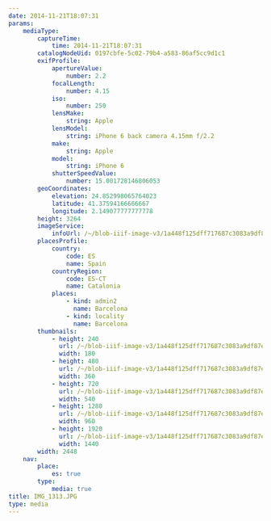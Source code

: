 ```yaml
---
date: 2014-11-21T18:07:31
params:
    mediaType:
        captureTime:
            time: 2014-11-21T18:07:31
        catalogNodeUid: 0197cbfe-5c02-79b4-a583-86af5cc9d1c1
        exifProfile:
            apertureValue:
                number: 2.2
            focalLength:
                number: 4.15
            iso:
                number: 250
            lensMake:
                string: Apple
            lensModel:
                string: iPhone 6 back camera 4.15mm f/2.2
            make:
                string: Apple
            model:
                string: iPhone 6
            shutterSpeedValue:
                number: 15.001728146806053
        geoCoordinates:
            elevation: 24.852998065764023
            latitude: 41.37594166666667
            longitude: 2.149077777777778
        height: 3264
        imageService:
            infoUrl: /~/blob-iiif-image-v3/1a448f125dff717687c3083a9df87e59dd23a180df3f58fdd4ffca638a37069a/info.json
        placesProfile:
            country:
                code: ES
                name: Spain
            countryRegion:
                code: ES-CT
                name: Catalonia
            places:
                - kind: admin2
                  name: Barcelona
                - kind: locality
                  name: Barcelona
        thumbnails:
            - height: 240
              url: /~/blob-iiif-image-v3/1a448f125dff717687c3083a9df87e59dd23a180df3f58fdd4ffca638a37069a/full/180%2C240/0/default.jpg
              width: 180
            - height: 480
              url: /~/blob-iiif-image-v3/1a448f125dff717687c3083a9df87e59dd23a180df3f58fdd4ffca638a37069a/full/360%2C480/0/default.jpg
              width: 360
            - height: 720
              url: /~/blob-iiif-image-v3/1a448f125dff717687c3083a9df87e59dd23a180df3f58fdd4ffca638a37069a/full/540%2C720/0/default.jpg
              width: 540
            - height: 1280
              url: /~/blob-iiif-image-v3/1a448f125dff717687c3083a9df87e59dd23a180df3f58fdd4ffca638a37069a/full/960%2C1280/0/default.jpg
              width: 960
            - height: 1920
              url: /~/blob-iiif-image-v3/1a448f125dff717687c3083a9df87e59dd23a180df3f58fdd4ffca638a37069a/full/1440%2C1920/0/default.jpg
              width: 1440
        width: 2448
    nav:
        place:
            es: true
        type:
            media: true
title: IMG_1313.JPG
type: media
---
```

